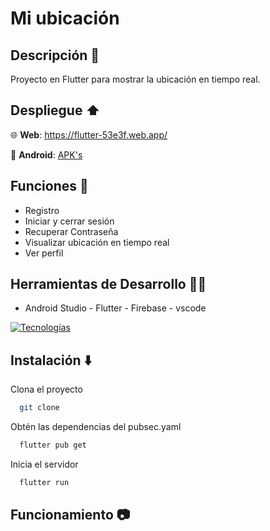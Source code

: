 # Mi ubicación

## Descripción 📄
Proyecto en Flutter para mostrar la ubicación en tiempo real.

## Despliegue ⬆️
  🌐 **Web**: https://flutter-53e3f.web.app/

  📱 **Android**: [APK's](https://github.com/SanguchoMela/login-gps_flutter/releases/tag/v1)

## Funciones 👤

- Registro
- Iniciar y cerrar sesión 
- Recuperar Contraseña
- Visualizar ubicación en tiempo real
- Ver perfil
  
## Herramientas de Desarrollo 🧑‍💻
- Android Studio - Flutter - Firebase - vscode
  
[![Tecnologías](https://simpleskill.icons.workers.dev/svg?i=android,flutter,firebase,vscode)](https://skillicons.dev)

## Instalación ⬇️

  Clona el proyecto

  ```bash
    git clone 
  ```

  Obtén las dependencias del pubsec.yaml

  ```bash
    flutter pub get
  ```

  Inicia el servidor

  ```bash
    flutter run
  ```

## Funcionamiento 📷
